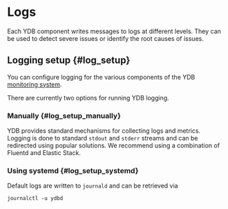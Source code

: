 # Logs
Each YDB component writes messages to logs at different levels. They can be used to detect severe issues or identify the root causes of issues.

## Logging setup {#log_setup}
You can configure logging for the various components of the YDB [monitoring system](../maintenance/embedded_monitoring/logs.md#change_log_level).

There are currently two options for running YDB logging.

### Manually {#log_setup_manually}
YDB provides standard mechanisms for collecting logs and metrics.
Logging is done to standard `stdout` and `stderr` streams and can be redirected using popular solutions. We recommend using a combination of Fluentd and Elastic Stack.

### Using systemd {#log_setup_systemd}
Default logs are written to `journald` and can be retrieved via
```
journalctl -u ydbd
```
